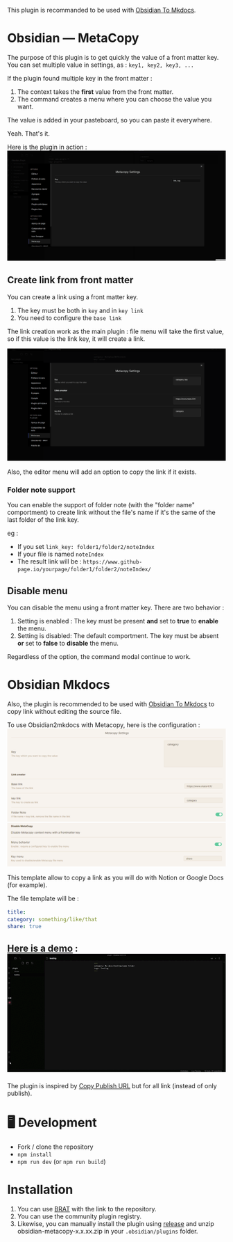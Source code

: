 This plugin is recommanded to be used with [Obsidian To Mkdocs](https://github.com/Mara-Li/mkdocs_obsidian_publish).

# Obsidian — MetaCopy

The purpose of this plugin is to get quickly the value of a front matter key. You can set multiple value in settings, as : `key1, key2, key3, ...`

If the plugin found multiple key in the front matter :

1. The context takes the **first** value from the front matter.
2. The command creates a menu where you can choose the value you want.

The value is added in your pasteboard, so you can paste it everywhere.

Yeah. That's it.

Here is the plugin in action :
![presentation.gif](docs/presentation.gif)

## Create link from front matter

You can create a link using a front matter key.

1. The key must be both in `key` and in `key link`
2. You need to configure the `base link`

The link creation work as the main plugin : file menu will take the first value, so if this value is the link key, it will create a link.

![link creation](docs/link_creation.gif)

Also, the editor menu will add an option to copy the link if it exists.

### Folder note support

You can enable the support of folder note (with the "folder name" comportment) to create link without the file's name if it's the same of the last folder of the link key.

eg :
- If you set `link_key: folder1/folder2/noteIndex`
- If your file is named `noteIndex`
- The result link will be : `https://www.github-page.io/yourpage/folder1/folder2/noteIndex/`


## Disable menu

You can disable the menu using a front matter key. There are two behavior :

1. Setting is enabled :
   The key must be present **and** set to **true** to **enable** the menu.
2. Setting is disabled:
   The default comportment.
   The key must be absent **or** set to **false** to **disable** the menu.

Regardless of the option, the command modal continue to work.

# Obsidian Mkdocs

Also, the plugin is recommended to be used with [Obsidian To Mkdocs](https://github.com/Mara-Li/mkdocs_obsidian_publish) to copy link without editing the source file.

To use Obsidian2mkdocs with Metacopy, here is the configuration : 
![](docs/metacopy3.png)
![](docs/metacopy2.png)

This template allow to copy a link as you will do with Notion or Google Docs (for example). 

The file template will be :
```yaml
title: 
category: something/like/that
share: true
```

[Here is a demo](https://www.loom.com/share/88c64da2ba194e219578d5911fb8e08d) : 
[![click to get a video !](docs/demo.gif)](https://www.loom.com/share/88c64da2ba194e219578d5911fb8e08d)
---

The plugin is inspired by [Copy Publish URL](https://github.com/kometenstaub/copy-publish-url) but for all link (instead of only publish).


# 🖥️ Development

-   Fork / clone the repository
-   `npm install`
-   `npm run dev` (or `npm run build`)

# Installation

1. You can use [BRAT](https://github.com/TfTHacker/obsidian42-brat) with the link to the repository.
2. You can use the community plugin registry.
3. Likewise, you can manually install the plugin using [release](https://github.com/Mara-Li/obsidian-metacopy/releases) and unzip obsidian-metacopy-x.x.xx.zip in your `.obsidian/plugins` folder.
